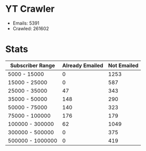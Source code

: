# YT Crawler
- Emails: 5391
- Crawled: 261602

# Stats
| Subscriber Range  | Already Emailed | Not Emailed |
|-------|-------|-------|
| 5000 - 15000 | 0 | 1253 |
| 15000 - 25000 | 0 | 587 |
| 25000 - 35000 | 47 | 343 |
| 35000 - 50000 | 148 | 290 |
| 50000 - 75000 | 140 | 323 |
| 75000 - 100000 | 176 | 179 |
| 100000 - 300000 | 62 | 1049 |
| 300000 - 500000 | 0 | 375 |
| 500000 - 1000000 | 0 | 419 |
